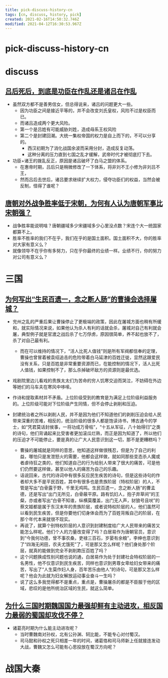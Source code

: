 ```yaml
---
title: pick-discuss-history-cn
tags: [cn, discuss, history, pick]
created: 2021-02-16T14:50:32.746Z
modified: 2021-04-12T16:30:53.967Z
---
```


# pick-discuss-history-cn

# discuss

## 


## 

## [吕后死后，到底是功臣在作乱还是诸吕在作乱](https://www.zhihu.com/question/413362675)

- 虽然双方都不是善男信女，但总得说来，诸吕的问题更大一些。
  - 因为功臣之间是接近平等的，并不会改变刘氏皇权，风险不过是权臣而已。
  - 而诸吕造成两个更大风险。
  - 第一个是吕姓有可能威胁刘姓，造成母系王权风险
  - 第二个是封建回潮。大统一集权帝国的权力是自上而下的，不可以分享的。
    - 西汉初期为了消化战国余波而采用分封，造成反复动荡。
    - 这种分离的压力直到七国之乱才缓解，武帝时代才被彻底打下去。
- 功臣+诸王的拨乱反正，原因是诸吕破坏了白马之盟的体系。
  - 在惠帝时期，吕后只是稍微修改了一下体系，将非刘不王小修为非刘吕不王，
  - 然而吕后去世后，诸吕要求继续扩大权力，侵夺功臣们的权益，当然会被反制，怪得了谁呢？

## [唐朝对外战争胜率低于宋朝，为何有人认为唐朝军事比宋朝强？](https://www.zhihu.com/question/445180095)

- 战争胜率能说明啥？唐朝疆域多少宋疆域多少心里没点数？宋连个大一统国家都算不上。
- 胜率不胜率的我们不在乎，我们在乎的是国土面积。国土面积不大，你的胜率对大家有意义么？
- 就像领导不在乎你有多努力，只在乎你最终的业绩一样。业绩不行，你的努力对公司有意义么？

# 三国

## [为何写出“生民百遗一，念之断人肠”的曹操会选择屠城？](https://www.zhihu.com/question/414886467)

- 兖州之乱的严重后果让曹操停止了更极端的政策，因此在屠城方面也稍有所缓和，就实际情况来说，如果他认为杀人有利的话就会杀，屠城对自己有利就会屠，典型例子就是官渡之战后杀了七万俘虏，原因很简单，养不起也放不了，杀了对自己最有利。
  - 而在可以维持的情况下，“活人比死人值钱”则是所有军阀都信奉的定理，曹操也曾冒着被袁绍追击的危险带着白马延津的百姓迁徙，显然这跟爱民没有关系，只是百姓是非常重要资源而已，在能控制的情况下，活人比死人值钱，如果控制不了，那么杀掉破坏敌方的资源则是最优选。

- 戏剧院里边儿看戏的贵族太太们为苦命的穷人饥寒交迫而哭泣，不妨碍在外边等她们的马车夫在寒风中哆嗦。
- 作诗和提取素材并不矛盾。上位阶级受到的教育是为满足上位阶级利益服务的。上位阶级可能对下位阶级产生同情，但不会停止剥削和压迫。

- 封建统治者之所以剥削人民，并不是因为他们不知道他们的剥削压迫会给人民带来深重的苦难，相反的，统治阶级的很多人都是饱读诗书，博古通今的学士，如“凭君莫话封侯事，一将功成万骨枯”，“十五从军征，八十始得归”之类的诗句，他们背诵起来比受害者更加滚瓜烂熟，而正是因为知道了，所以他们的压迫才不可能停止，要是真的让广大人民意识到这一切，那不是更糟糕吗？
  - 曹操的屠城就是同样的意思，他知道这样做很残忍，但是为了自己的利益，哪怕只是发泄怒火的需要，他都会这样做，就如同那些变态杀人魔或者虐待狂之类的，他们知道自己的行为给别人带来了很大的痛苦，可是他们仍然要这样做，甚至以他人的痛苦为自己的乐趣。
  - 话说回来，古代的诗词中有很多反应民生疾苦的诗句，但是这些诗句的作者却大多不是平民百姓，其中有很多也是贵族阶层（特权阶层）的人，不管是写出“白骨露于野，千里无鸡鸣。生民百遗一，念之断人肠”的曹孟德，还是写出“出门无所见，白骨蔽平原。路有饥妇人，抱子弃草间”的王粲，亦或者写出“白骨不知谁，纵横莫覆盖，出门无人声，豺狼号且吠”的蔡文姬都是属于东汉末年的贵族阶层，或者说特权阶层的人，他们虽然可以看到民生疾苦，但是你要他们切身体会而为了百姓背叛自己的阶层，在那个年代本来就很不现实。
  - 再说了，就算个别特权阶层的人意识到封建制度给广大人民带来的痛苦又能怎么样呢。他们个人的力量改变得了吗？白居易作为唐朝官员，意识到“今我何功德，曾不事农桑，吏禄三百石，岁晏有余粮”，李绅也意识到了“四海无闲田，农夫尤饿死”了，可是那又怎么样呢？他们身处那个阶层，就真的能做到完全不剥削欺压百姓了吗？
  - 这个问题换成性别问题也说的通，白居易作为处于封建社会特权阶层的一名男性，他不仅意识到民生疾苦，同样也意识到男尊女卑给妇女带来的痛苦，写出了“人生莫作妇人身，百年苦乐由他人”的诗句，可是那又怎么样呢？他会为此就为妇女解放运动事业奋斗一生吗？
  - 说了这么多我觉得都不是重点，重点是，曹操屠杀的都是不臣服于他的区域，悲叹的是他所统治区域的生民，就这么简单。

## [为什么三国时期魏国国力最强却鲜有主动进攻，相反国力最弱的蜀国却攻伐不停？](https://www.zhihu.com/question/37034220)

- 诸葛亮时期为什么能主动进攻呢？
  - 当时曹魏南对孙权，北有公孙渊、轲比能，不能专心对付蜀汉。
  - 司马懿和孙权之死只相差一年的时间，诸葛恪和司马师新上任就接连发动大战，曹魏又怎么可能有心思投放在蜀汉方向呢？

# 战国大秦
